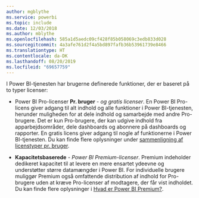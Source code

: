 ```yaml
---
author: mgblythe
ms.service: powerbi
ms.topic: include
ms.date: 12/03/2018
ms.author: mblythe
ms.openlocfilehash: 585a1d5aedc09cf428f85b058069c3edb833d028
ms.sourcegitcommit: 4a3afe761d2f4a5bd897fafb36b53961739e8466
ms.translationtype: HT
ms.contentlocale: da-DK
ms.lasthandoff: 08/20/2019
ms.locfileid: "69657759"
---
```

I Power BI-tjenesten har brugerne definerede funktioner, der er baseret på to typer licenser:

* Power BI Pro-licenser **Pr. bruger** -  *og gratis licenser*. En Power BI Pro-licens giver adgang til alt indhold og alle funktioner i Power BI-tjenesten, herunder muligheden for at dele indhold og samarbejde med andre Pro-brugere. Det er kun Pro-brugere, der kan udgive indhold fra apparbejdsområder, dele dashboards og abonnere på dashboards og rapporter. En gratis licens giver adgang til nogle af funktionerne i Power BI-tjenesten. Du kan finde flere oplysninger under [sammenligning af licenstyper pr. bruger](../service-features-license-type.md#per-user-license-type-comparison).

* **Kapacitetsbaserede** - *Power BI Premium-licenser*. Premium indeholder dedikeret kapacitet til at levere en mere ensartet ydeevne og understøtter større datamængder i Power BI. For individuelle brugere muliggør Premium også omfattende distribution af indhold for Pro-brugere uden at kræve Pro-licenser af modtagere, der får vist indholdet. Du kan finde flere oplysninger i [Hvad er Power BI Premium?](../service-premium-what-is.md).